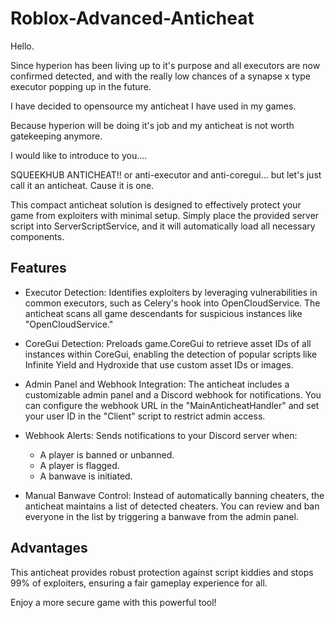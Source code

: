 # Roblox-Advanced-Anticheat

Hello.

Since hyperion has been living up to it's purpose and all executors are now confirmed detected, and with the really low chances of a synapse x type executor popping up in the future.

I have decided to opensource my anticheat I have used in my games.

Because hyperion will be doing it's job and my anticheat is not worth gatekeeping anymore.

I would like to introduce to you....

SQUEEKHUB ANTICHEAT!! or anti-executor and anti-coregui... but let's just call it an anticheat. Cause it is one.

This compact anticheat solution is designed to effectively protect your game from exploiters with minimal setup. Simply place the provided server script into ServerScriptService, and it will automatically load all necessary components.

## **Features**
- Executor Detection: Identifies exploiters by leveraging vulnerabilities in common executors, such as Celery's hook into OpenCloudService. The anticheat scans all game descendants for suspicious instances like "OpenCloudService."

- CoreGui Detection: Preloads game.CoreGui to retrieve asset IDs of all instances within CoreGui, enabling the detection of popular scripts like Infinite Yield and Hydroxide that use custom asset IDs or images.

- Admin Panel and Webhook Integration: The anticheat includes a customizable admin panel and a Discord webhook for notifications. You can configure the webhook URL in the "MainAnticheatHandler" and set your user ID in the "Client" script to restrict admin access.

- Webhook Alerts: Sends notifications to your Discord server when:

  - A player is banned or unbanned.
  - A player is flagged.
  - A banwave is initiated.
- Manual Banwave Control: Instead of automatically banning cheaters, the anticheat maintains a list of detected cheaters. You can review and ban everyone in the list by triggering a banwave from the admin panel.

## **Advantages**
This anticheat provides robust protection against script kiddies and stops 99% of exploiters, ensuring a fair gameplay experience for all.

Enjoy a more secure game with this powerful tool!
